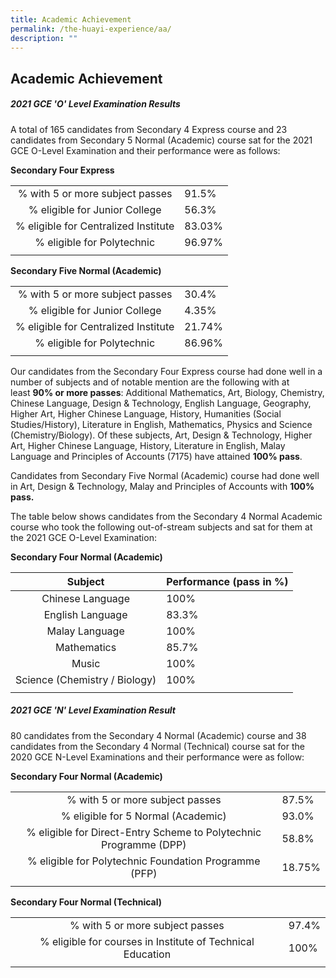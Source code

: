 ```yaml
---
title: Academic Achievement
permalink: /the-huayi-experience/aa/
description: ""
---
```

## Academic Achievement

##### 2021 GCE 'O' Level Examination Results

A total of 165 candidates from Secondary 4 Express course and 23 candidates from Secondary 5 Normal (Academic) course sat for the 2021 GCE O-Level Examination and their performance were as follows:

**Secondary Four Express**

|  |  |
|:---:|---|
| % with 5 or more subject passes | 91.5% |
| % eligible for Junior College | 56.3% |
| % eligible for Centralized Institute | 83.03% |
| % eligible for Polytechnic | 96.97% |
|  |  |

**Secondary Five Normal (Academic)**

|  |  |
|:---:|---|
| % with 5 or more subject passes | 30.4% |
| % eligible for Junior College | 4.35% |
| % eligible for Centralized Institute | 21.74% |
|% eligible for Polytechnic  | 86.96% |
|  |  |

Our candidates from the Secondary Four Express course had done well in a number of subjects and of notable mention are the following with at least **90% or more passes**: Additional Mathematics, Art, Biology, Chemistry, Chinese Language, Design & Technology, English Language, Geography, Higher Art, Higher Chinese Language, History, Humanities (Social Studies/History), Literature in English, Mathematics, Physics and Science (Chemistry/Biology). Of these subjects, Art, Design & Technology, Higher Art, Higher Chinese Language, History, Literature in English, Malay Language and Principles of Accounts (7175) have attained **100% pass**.

Candidates from Secondary Five Normal (Academic) course had done well in Art, Design & Technology, Malay and Principles of Accounts with **100% pass.**

The table below shows candidates from the Secondary 4 Normal Academic course who took the following out-of-stream subjects and sat for them at the 2021 GCE O-Level Examination:

**Secondary Four Normal (Academic)**

| **Subject** | **Performance (pass in %)** |
|:---:|---|
| Chinese Language | 100% |
| English Language | 83.3% |
| Malay Language | 100% |
| Mathematics | 85.7% |
| Music | 100% |
| Science (Chemistry / Biology) | 100% |
|  |  |

##### 2021 GCE 'N' Level Examination Result

80 candidates from the Secondary 4 Normal (Academic) course and 38 candidates from the Secondary 4 Normal (Technical) course sat for the 2020 GCE N-Level Examinations and their performance were as follow:

**Secondary Four Normal (Academic)**

|  |  |
|:---:|---|
| % with 5 or more subject passes | 87.5% |
| % eligible for 5 Normal (Academic) | 93.0% |
| % eligible for Direct-Entry Scheme to Polytechnic Programme (DPP) | 58.8% |
| % eligible for Polytechnic Foundation Programme (PFP) | 18.75% |
|  |  |

**Secondary Four Normal (Technical)**

|  |  |
|:---:|---|
| % with 5 or more subject passes | 97.4% |
| % eligible for courses in Institute of Technical Education | 100% |
|  |  |

